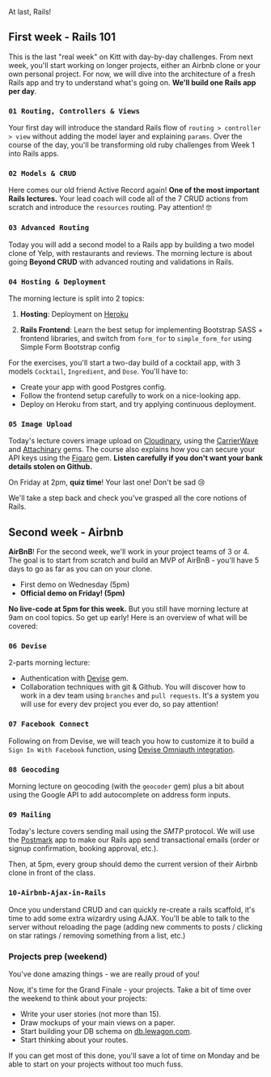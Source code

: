 At last, Rails!

## First week - Rails 101

This is the last "real week" on Kitt with day-by-day challenges. From next week, you'll start working on longer projects, either an Airbnb clone or your own personal project. For now, we will dive into the architecture of a fresh Rails app and try to understand what's going on. **We'll build one Rails app per day**.

### `01 Routing, Controllers & Views`

Your first day will introduce the standard Rails flow of `routing > controller > view` without adding the model layer and explaining `params`. Over the course of the day, you'll be transforming old ruby challenges from Week 1 into Rails apps.

### `02 Models & CRUD`

Here comes our old friend Active Record again! **One of the most important Rails lectures.** Your lead coach will code all of the 7 CRUD actions from scratch and introduce the `resources` routing. Pay attention! 🤓

### `03 Advanced Routing`

Today you will add a second model to a Rails app by building a two model clone of Yelp, with restaurants and reviews. The morning lecture is about going **Beyond CRUD** with advanced routing and validations in Rails.

### `04 Hosting & Deployment`

The morning lecture is split into 2 topics:

1. **Hosting**: Deployment on [Heroku](http://heroku.com/)

2. **Rails Frontend**: Learn the best setup for implementing Bootstrap SASS + frontend libraries, and switch from `form_for` to `simple_form_for` using Simple Form Bootstrap config

For the exercises, you'll start a two-day build of a cocktail app, with 3 models `Cocktail`, `Ingredient`, and `Dose`. You'll have to:
- Create your app with good Postgres config.
- Follow the frontend setup carefully to work on a nice-looking app.
- Deploy on Heroku from start, and try applying continuous deployment.

### `05 Image Upload`

Today's lecture covers image upload on [Cloudinary](http://cloudinary.com/), using the [CarrierWave](https://github.com/carrierwaveuploader/carrierwave) and [Attachinary](https://github.com/assembler/attachinary) gems. The course also explains how you can secure your API keys using the [Figaro](https://github.com/laserlemon/figaro) gem. **Listen carefully if you don't want your bank details stolen on Github.**

On Friday at 2pm, **quiz time**! Your last one! Don't be sad 😢

We'll take a step back and check you've grasped all the core notions of Rails.

## Second week - Airbnb

**AirBnB**! For the second week, we'll work in your project teams of 3 or 4. The goal is to start from scratch and build an MVP of AirBnB - you'll have 5 days to go as far as you can on your clone.

- First demo on Wednesday (5pm)
- **Official demo on Friday! (5pm)**

**No live-code at 5pm for this week.** But you still have morning lecture at 9am on cool topics. So get up early! Here is an overview of what will be covered:

### `06 Devise`

2-parts morning lecture:

- Authentication with [Devise](https://github.com/plataformatec/devise) gem.
- Collaboration techniques with git & Github. You will discover how to work in a dev team using `branches` and `pull requests`. It's a system you will use for every dev project you ever do, so pay attention!

### `07 Facebook Connect`

Following on from Devise, we will teach you how to customize it to build a `Sign In With Facebook` function, using [Devise Omniauth integration](https://github.com/plataformatec/devise/wiki/OmniAuth%3A-Overview).

### `08 Geocoding`

Morning lecture on geocoding (with the `geocoder` gem) plus a bit about using the Google API to add autocomplete on address form inputs.

### `09 Mailing`

Today's lecture covers sending mail using the *SMTP* protocol. We will use the [Postmark](https://postmarkapp.com/) app to make our Rails app send transactional emails (order or signup confirmation, booking approval, etc.).

Then, at 5pm, every group should demo the current version of their Airbnb clone in front of the class.

### `10-Airbnb-Ajax-in-Rails`

Once you understand CRUD and can quickly re-create a rails scaffold, it's time to add some extra wizardry using AJAX. You'll be able to talk to the server without reloading the page (adding new comments to posts / clicking on star ratings / removing something from a list, etc.)

### Projects prep (weekend)

You've done amazing things - we are really proud of you!

Now, it's time for the Grand Finale - your projects. Take a bit of time over the weekend to think about your projects:

- Write your user stories (not more than 15).
- Draw mockups of your main views on a paper.
- Start building your DB schema on [db.lewagon.com](http://db.lewagon.com).
- Start thinking about your routes.

If you can get most of this done, you'll save a lot of time on Monday and be able to start on your projects without too much fuss.
